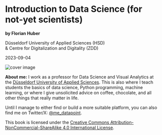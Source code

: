 # Introduction to Data Science (for not-yet scientists)

**by Florian Huber**

Düsseldorf University of Applied Sciences (HSD)  
& Centre for Digitalization and Digitality (ZDD)

2023-09-04

<img src="../images/logo.png" alt="cover image"/>

**About me:**
I work as a professor for Data Science and Visual Analytics at the [Düsseldorf University of Applied Sciences](hs-duesseldorf.de/). This is also where I teach students the basics of data science, Python programming, machine learning, or where I give unsolicited advice on coffee, chocolate, and all other things that really matter in life.

Until I manage to either find or build a more suitable platform, you can also find me on Twitter/X: [@me_datapoint](https://twitter.com/me_datapoint).

This book is licensed under the [Creative Commons Attribution-NonCommercial-ShareAlike 4.0 International License](http://creativecommons.org/licenses/by-nc-sa/4.0/).